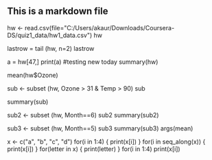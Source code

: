 ## This is a markdown file

hw <- read.csv(file="C:/Users/akaur/Downloads/Coursera-DS/quiz1_data/hw1_data.csv")
hw


lastrow = tail (hw, n=2)
lastrow

a = hw[47,]
print(a)
#testing new today
summary(hw)

mean(hw$Ozone)

sub <- subset (hw, Ozone > 31 & Temp > 90)
sub

summary(sub)

sub2 <- subset (hw, Month==6)
sub2
summary(sub2)

sub3 <- subset (hw, Month==5)
sub3
summary(sub3)
args(mean)


x <- c("a", "b", "c", "d")
for(i in 1:4) {
print(x[i])
}
for(i in seq_along(x)) {
print(x[i])
}
for(letter in x) {
print(letter)
}
for(i in 1:4) print(x[i])
